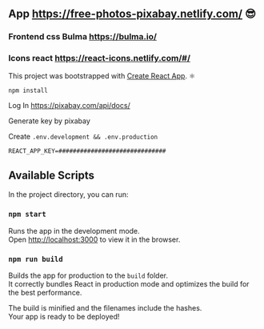 ## App https://free-photos-pixabay.netlify.com/ 😎

### Frontend css Bulma https://bulma.io/

### Icons react https://react-icons.netlify.com/#/

This project was bootstrapped with [Create React App](https://github.com/facebook/create-react-app). ⚛️

`npm install`

Log In https://pixabay.com/api/docs/

Generate key by pixabay

Create `.env.development && .env.production`

`REACT_APP_KEY=##############################`

## Available Scripts

In the project directory, you can run:

### `npm start`

Runs the app in the development mode.<br />
Open [http://localhost:3000](http://localhost:3000) to view it in the browser.

### `npm run build`

Builds the app for production to the `build` folder.<br />
It correctly bundles React in production mode and optimizes the build for the best performance.

The build is minified and the filenames include the hashes.<br />
Your app is ready to be deployed!
